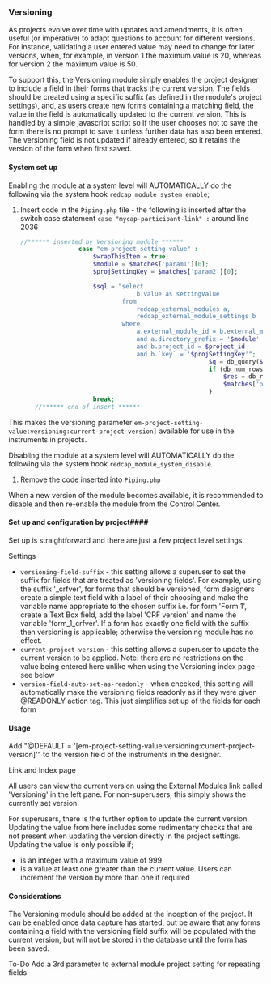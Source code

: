 ﻿### Versioning ###

As projects evolve over time with updates and amendments, it is often useful (or imperative) to adapt questions to
account for different versions. For instance, validating a user entered value may need to change for later versions, 
when, for example, in version 1 the maximum value is 20, whereas for version 2 the maximum value is 50.

To support this, the Versioning module simply enables the project designer to include a field in their forms that tracks
the current version. The fields should be created using a specific suffix (as defined in the module's project settings),
and, as users create new forms containing a matching field, the value in the field is automatically updated to the 
current version. This is handled by a simple javascript script so if the user chooses not to save the form there is
no prompt to save it unless further data has also been entered. The versioning field is not updated if already entered,
so it retains the version of the form when first saved.

#### System set up ####

Enabling the module at a system level will AUTOMATICALLY do the following via the system hook
`redcap_module_system_enable`;

1. Insert code in the `Piping.php` file - the following is inserted after the switch case statement `case "mycap-participant-link" :` around line 2036
    ```php
    //****** inserted by Versioning module ******
                    case "em-project-setting-value" :
                        $wrapThisItem = true;
                        $module = $matches['param1'][0];
                        $projSettingKey = $matches['param2'][0];

                        $sql = "select
                                    b.value as settingValue
                                from
                                    redcap_external_modules a,
                                    redcap_external_module_settings b
                                where
                                    a.external_module_id = b.external_module_id
                                    and a.directory_prefix = '$module'
                                    and b.project_id = $project_id
                                    and b.`key` = '$projSettingKey'";
                                                        $q = db_query($sql);
                                                        if (db_num_rows($q)) {
                                                            $res = db_result($q, 0);
                                                            $matches['post-pipe'][$key] = $res;
                                                        }
                        break;
        //****** end of insert ******
    ```
  This makes the versioning parameter `em-project-setting-value:versioning:current-project-version]` available for use in the instruments in projects.

Disabling the module at a system level will AUTOMATICALLY do the following via the system hook
`redcap_module_system_disable`.
1. Remove the code inserted into `Piping.php`

When a new version of the module becomes available, it is recommended to disable and then re-enable the module from the Control Center.

#### Set up and configuration by project####


Set up is straightforward and there are just a few project level settings.

Settings

- `versioning-field-suffix` - this setting allows a superuser to set the suffix for fields that are treated as
  'versioning fields'. For example, using the suffix '_crfver', for forms that should be versioned, form designers 
  create a simple text field with a label of their choosing and make the variable name appropriate to the chosen suffix
  i.e. for form 'Form 1', create a Text Box field, add the label 'CRF version' and name the variable 'form_1_crfver'.
  If a form has exactly one field with the suffix then versioning is applicable; otherwise the versioning module has
  no effect.
- `current-project-version` - this setting allows a superuser to update the current version to be applied. Note: there
  are no restrictions on the value being entered here unlike when using the Versioning index page - see below
- `version-field-auto-set-as-readonly` - when checked, this setting will automatically make the versioning fields 
  readonly as if they were given @READONLY action tag. This just simplifies set up of the fields for each form

#### Usage

Add "@DEFAULT = '[em-project-setting-value:versioning:current-project-version]'" to the version field
of the instruments in the designer.

Link and Index page

All users can view the current version using the External Modules link called 'Versioning' in the left pane. For 
non-superusers, this simply shows the currently set version.

For superusers, there is the further option to update the current version. Updating the value from here includes some
rudimentary checks that are not present when updating the version directly in the project settings. Updating the value
is only possible if;
- is an integer with a maximum value of 999
- is a value at least one greater than the current value. Users can increment the version by more than one if required

#### Considerations

The Versioning module should be added at the inception of the project. It can be enabled once data capture has started,
but be aware that any forms containing a field with the versioning field suffix will be populated with the current
version, but will not be stored in the database until the form has been saved.

To-Do
Add a 3rd parameter to external module project setting for repeating fields